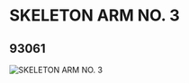 # SKELETON ARM NO. 3
## 93061
![SKELETON ARM NO. 3](https://lc-www-live-s.legocdn.com/media/bricks/5/2/6037870.jpg)